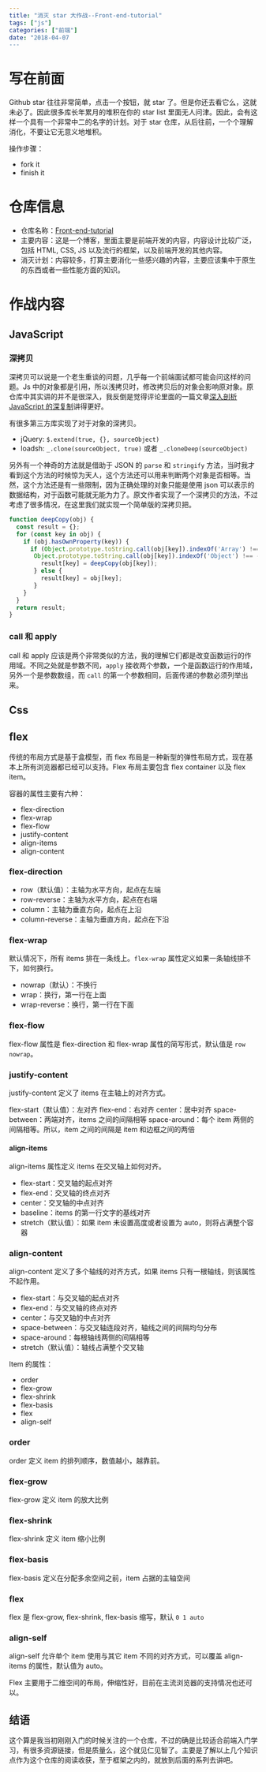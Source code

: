 ```yaml
---
title: "消灭 star 大作战--Front-end-tutorial"
tags: ["js"]
categories: ["前端"]
date: "2018-04-07
---
```


# 写在前面

Github star 往往非常简单，点击一个按钮，就 star 了。但是你还去看它么，这就未必了。因此很多库长年累月的堆积在你的 star list 里面无人问津。因此，会有这样一个具有一个非常中二的名字的计划。对于 star 仓库，从后往前，一个个理解消化，不要让它无意义地堆积。

操作步骤：

* fork it
* finish it

# 仓库信息

* 仓库名称：[Front-end-tutorial](https://github.com/neal1991/Front-end-tutorial)
* 主要内容：这是一个博客，里面主要是前端开发的内容，内容设计比较广泛，包括 HTML, CSS, JS 以及流行的框架，以及前端开发的其他内容。
* 消灭计划：内容较多，打算主要消化一些感兴趣的内容，主要应该集中于原生的东西或者一些性能方面的知识。

# 作战内容

## JavaScript

### 深拷贝

深拷贝可以说是一个老生重谈的问题，几乎每一个前端面试都可能会问这样的问题。Js 中的对象都是引用，所以浅拷贝时，修改拷贝后的对象会影响原对象。原仓库中其实讲的并不是很深入，我反倒是觉得评论里面的一篇文章[深入剖析 JavaScript 的深复制](http://jerryzou.com/posts/dive-into-deep-clone-in-javascript/)讲得更好。

有很多第三方库实现了对于对象的深拷贝。

* jQuery: `$.extend(true, {}, sourceObject)`
* loadsh: `_.clone(sourceObject, true)` 或者 `_.cloneDeep(sourceObject)`

另外有一个神奇的方法就是借助于 JSON 的 `parse` 和 `stringify` 方法，当时我才看到这个方法的时候惊为天人，这个方法还可以用来判断两个对象是否相等。当然，这个方法还是有一些限制，因为正确处理的对象只能是使用 json 可以表示的数据结构，对于函数可能就无能为力了。原文作者实现了一个深拷贝的方法，不过考虑了很多情况，在这里我们就实现一个简单版的深拷贝把。

```javascript
function deepCopy(obj) {
  const result = {};
  for (const key in obj) {
    if (obj.hasOwnProperty(key)) {
      if (Object.prototype.toString.call(obj[key]).indexOf('Array') !== -1 ||
       Object.prototype.toString.call(obj[key]).indexOf('Object') !== -1) {
         result[key] = deepCopy(obj[key]);
       } else {
         result[key] = obj[key];
       }
    }
  }
  return result;
}
```

### call 和 apply

call 和 apply 应该是两个非常类似的方法，我的理解它们都是改变函数运行的作用域。不同之处就是参数不同，`apply` 接收两个参数，一个是函数运行的作用域，另外一个是参数数组，而 `call` 的第一个参数相同，后面传递的参数必须列举出来。

## Css

## flex

传统的布局方式是基于盒模型，而 flex 布局是一种新型的弹性布局方式，现在基本上所有浏览器都已经可以支持。Flex 布局主要包含 flex container 以及 flex item。

容器的属性主要有六种：

* flex-direction
* flex-wrap
* flex-flow
* justify-content
* align-items
* align-content

### flex-direction

* row（默认值）：主轴为水平方向，起点在左端
* row-reverse：主轴为水平方向，起点在右端
* column：主轴为垂直方向，起点在上沿
* column-reverse：主轴为垂直方向，起点在下沿

### flex-wrap

默认情况下，所有 items 排在一条线上。`flex-wrap` 属性定义如果一条轴线排不下，如何换行。

* nowrap（默认）：不换行
* wrap：换行，第一行在上面
* wrap-reverse：换行，第一行在下面

### flex-flow

flex-flow 属性是 flex-direction 和 flex-wrap 属性的简写形式，默认值是 `row nowrap`。

### justify-content

justify-content 定义了 items 在主轴上的对齐方式。

flex-start（默认值）：左对齐
flex-end：右对齐
center：居中对齐
space-between：两端对齐，items 之间的间隔相等
space-around：每个 item 两侧的间隔相等。所以，item 之间的间隔是 item 和边框之间的两倍

#### align-items

align-items 属性定义 items 在交叉轴上如何对齐。

* flex-start：交叉轴的起点对齐
* flex-end：交叉轴的终点对齐
* center：交叉轴的中点对齐
* baseline：items 的第一行文字的基线对齐
* stretch（默认值）：如果 item 未设置高度或者设置为 auto，则将占满整个容器

### align-content

align-content 定义了多个轴线的对齐方式，如果 items 只有一根轴线，则该属性不起作用。

* flex-start：与交叉轴的起点对齐
* flex-end：与交叉轴的终点对齐
* center：与交叉轴的中点对齐
* space-between：与交叉轴连段对齐，轴线之间的间隔均匀分布
* space-around：每根轴线两侧的间隔相等
* stretch（默认值）：轴线占满整个交叉轴

Item 的属性：

* order
* flex-grow
* flex-shrink
* flex-basis
* flex
* align-self

### order

order 定义 item 的排列顺序，数值越小，越靠前。

### flex-grow

flex-grow 定义 item 的放大比例

### flex-shrink

flex-shrink 定义 item 缩小比例

### flex-basis 

flex-basis 定义在分配多余空间之前，item 占据的主轴空间

### flex

flex 是 flex-grow, flex-shrink, flex-basis 缩写，默认 `0 1 auto`

### align-self

align-self 允许单个 item 使用与其它 item 不同的对齐方式，可以覆盖 align-items 的属性，默认值为 auto。

Flex 主要用于二维空间的布局，伸缩性好，目前在主流浏览器的支持情况也还可以。

## 结语

这个算是我当初刚刚入门的时候关注的一个仓库，不过的确是比较适合前端入门学习，有很多资源链接，但是质量么，这个就见仁见智了。主要是了解以上几个知识点作为这个仓库的阅读收获，至于框架之内的，就放到后面的系列去讲吧。





